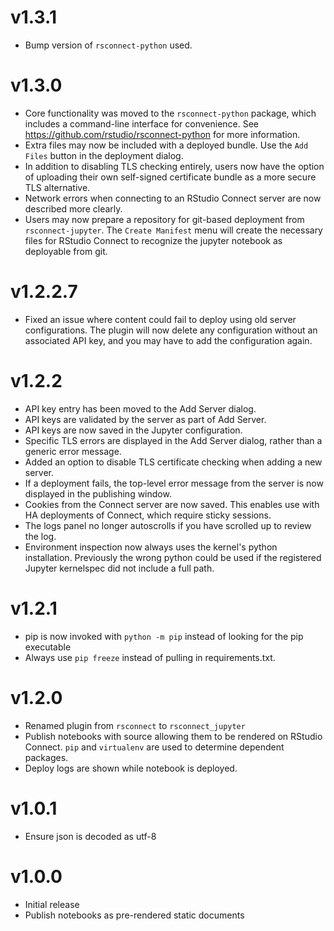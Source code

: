 # v1.3.1
- Bump version of `rsconnect-python` used.

# v1.3.0
- Core functionality was moved to the `rsconnect-python` package, which includes a
  command-line interface for convenience. See https://github.com/rstudio/rsconnect-python
  for more information.
- Extra files may now be included with a deployed bundle. Use the `Add Files` button in
  the deployment dialog.
- In addition to disabling TLS checking entirely, users now have the option of uploading
  their own self-signed certificate bundle as a more secure TLS alternative.
- Network errors when connecting to an RStudio Connect server are now described more
  clearly.
- Users may now prepare a repository for git-based deployment from `rsconnect-jupyter`.
  The `Create Manifest` menu will create the necessary files for RStudio Connect to
  recognize the jupyter notebook as deployable from git.

# v1.2.2.7
- Fixed an issue where content could fail to deploy using old server configurations.
  The plugin will now delete any configuration without an associated API key, and you
  may have to add the configuration again.

# v1.2.2
- API key entry has been moved to the Add Server dialog.
- API keys are validated by the server as part of Add Server.
- API keys are now saved in the Jupyter configuration.
- Specific TLS errors are displayed in the Add Server dialog, rather than a generic error message.
- Added an option to disable TLS certificate checking when adding a new server.
- If a deployment fails, the top-level error message from the server is now displayed in the publishing window.
- Cookies from the Connect server are now saved. This enables use with HA deployments of Connect, which require sticky sessions.
- The logs panel no longer autoscrolls if you have scrolled up to review the log.
- Environment inspection now always uses the kernel's python installation. Previously the wrong python could be used if the registered Jupyter kernelspec did not include a full path.

# v1.2.1
- pip is now invoked with `python -m pip` instead of looking for the pip executable
- Always use `pip freeze` instead of pulling in requirements.txt.

# v1.2.0
- Renamed plugin from `rsconnect` to `rsconnect_jupyter`
- Publish notebooks with source allowing them to be rendered on RStudio Connect.
  `pip` and `virtualenv` are used to determine dependent packages.
- Deploy logs are shown while notebook is deployed.

# v1.0.1
- Ensure json is decoded as utf-8

# v1.0.0
- Initial release
- Publish notebooks as pre-rendered static documents
